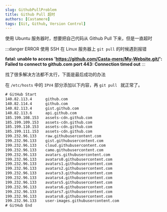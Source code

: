```yaml
---
slug: GithubPullProblem
title: Github Pull 超时
authors: [Castamere]
tags: [Git, Github, Version Control]
---
```


使用 Ubuntu 服务器时，想要把自己代码从 Github Pull 下来，但是一直超时

:::danger ERROR
使用 SSH 在 Linux 服务器上 `git pull` 的时候遇到报错

**fatal: unable to access 'https://github.com/Casta-mere/My-Website.git/': Failed to connect to github.com port 443: Connection timed out**
:::

<!--truncate-->

找了很多解决方法都不太行，下面是最后成功的办法

在 `/etc/hosts` 中的 `IPV4` 部分添加以下内容，再 `git pull ` 就正常了。

```txt showLineNumbers
# GitHub Start
140.82.113.4      github.com
140.82.114.4      github.com
140.82.113.4      gist.github.com
140.82.113.6      api.github.com
185.199.108.153   assets-cdn.github.com
185.199.109.153   assets-cdn.github.com
185.199.110.153   assets-cdn.github.com
185.199.111.153   assets-cdn.github.com
199.232.96.133    raw.githubusercontent.com
199.232.96.133    gist.githubusercontent.com
199.232.96.133    cloud.githubusercontent.com
199.232.96.133    camo.githubusercontent.com
199.232.96.133    avatars.githubusercontent.com
199.232.96.133    avatars0.githubusercontent.com
199.232.96.133    avatars1.githubusercontent.com
199.232.96.133    avatars2.githubusercontent.com
199.232.96.133    avatars3.githubusercontent.com
199.232.96.133    avatars4.githubusercontent.com
199.232.96.133    avatars5.githubusercontent.com
199.232.96.133    avatars6.githubusercontent.com
199.232.96.133    avatars7.githubusercontent.com
199.232.96.133    avatars8.githubusercontent.com
199.232.96.133    user-images.githubusercontent.com
# GitHub End
```
